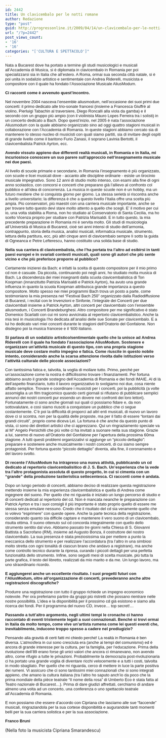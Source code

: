 ```yaml
---
id: 2442
title: Un clavicembalo per le notti romane
author: Redazione
type: "post"
guid: http://progressonline.it/2009/04/14/un-clavicembalo-per-le-notti-romane/
url: "/?p=2442"
post_views_count:
- '16'
- '16'
categories: "['CULTURA E SPETTACOLO']"
---
```


<font face="Tahoma, sans-serif"><font size="2">Nata a Bucarest dove ha portato a termine gli studi musicologici e musicali all’Accademia di Musica, si è diplomata in clavicembalo in Romania per poi specializzarsi sia in Italia che all’estero. A Roma, ormai sua seconda città natale, si è poi unita in sodalizio artistico e sentimentale con Andrea Riderelli, musicista e compositore con il quale ha fondato l’Associazione Musicale AliusModum. </font></font>

<font face="Tahoma, sans-serif"><font size="2">**Ci racconti come è avvenuto quest’incontro.**</font></font>

<font face="Tahoma, sans-serif"><font size="2">Nel novembre 2004 nasceva l’ensemble aliusmodum, nell’occasione dei suoi primi due concerti: il primo dedicato alle trio-sonate francesi (insieme a Francesca Giuffrè al violino, Pierluigi Tabachin al traversiere, Diego Roncalli alla viola da gamba) e il secondo con un gruppo più ampio (con il violinista Mauro Lopes Ferreira tra i solisti) in un concerto dedicato a Bach. Dopo quest’inizio, nel 2005 è nata l’associazione Aliusmodum con la quale abbiamo organizzato sino ad oggi quattro stagioni musicali in collaborazione con l’Accademia di Romania. In queste stagioni abbiamo cercato sia di mantenere lo stesso nucleo di musicisti con quali siamo partiti, sia di invitare degli ospiti di grande livello come il baritono Furio Zanasi, il soprano Lavinia Bertotti, il clavicembalista Patrick Ayrton, ecc.</font></font>

<font face="Tahoma, sans-serif"><font size="2">**Avendo vissuto appieno due differenti realtà musicali, in Romania e in Italia, mi incuriosisce conoscere un suo parere sull’approccio nell’insegnamento musicale nei due paesi.**</font></font>

<font face="Tahoma, sans-serif"><font size="2">Al livello di scuole primarie e secondarie, in Romania l’insegnamento è più organizzato, con scuole e licei musicali dove - accanto alle discipline ordinarie - esiste un tirocinio musicale impegnativo. Sono 12 anni di studio molto intenso, con esami alla fine di ogni anno scolastico, con concorsi e concerti che preparano già l’allievo al confronto col pubblico e all’idea di concorrenza. La musica in queste scuole non è un hobby, ma un futuro mestiere che si conquista giorno per giorno. La stessa serietà si riscontra anche a livello universitario; la differenza è che a questo livello l’Italia offre una scelta più ampia. Più conservatori, più maestri con una carriera musicale importante, anche se per trovare tutto questo devi stare molto attento a quello che scegli. E’ il motivo per cui io, una volta stabilita a Roma, non ho studiato al Conservatorio di Santa Cecilia, ma ho scelto Vicenza proprio per studiare con Patrizia Marisaldi. E in tutto questo, la mia precedente preparazione in Romania mi è servita molto. Gli studi di musicologia all’Università di Musica di Bucarest, cioè sei anni intensi di studio dell’armonia, contrappunto, storia della musica, analisi musicali, informatica musicale, strumento, lettura della partitura, ecc, più altri cinque anni di clavicembalo sempre lì sotto la guida di Ogneanca e Petre Lefterescu, hanno costituito una solida base di studio.</font></font>

<font face="Tahoma, sans-serif"><font size="2">**Nella sua carriera di clavicembalista, che l’ha portata tra l’altro ad esibirsi in tanti paesi europei e in svariati contesti musicali, quali sono gli autori che più sente vicino e che più preferisce proporre al pubblico?** </font></font>

<font face="Tahoma, sans-serif"><font size="2">Certamente inizierei da Bach; e infatti la scelta di questo compositore per il mio primo cd non è casuale. Da piccola, continuando poi negli anni, ho studiato molta musica di Bach. La discendenza dei miei insegnanti dalla scuola clavicembalistica di Ton Koopman (innanzitutto Patrizia Marisaldi e Patrick Ayrton), ha avuto una grande influenza in quanto la scuola Koopman attribuisca grande importanza a questo compositore. Molto spesso nei miei programmi Bach trova un posto a parte, come testimoniano la mia presenza nel “Festival Bach 250” organizzato dalla Radiodiffusione di Bucarest, i recital con le Invenzioni e Sinfonie, l’integrale dei Concerti per due clavicembali insieme a Patrick Ayrton, altri concerti per clavicembalo con l’ensemble aliusmodum, i Concerti Brandeburghesi. Altro compositore per me significativo è stato Domenico Scarlatti con cui mi sono avvicinata al repertorio clavicembalistico. Anche la mia tesi in musicologia l’ho dedicata all’analisi delle sue Sonate per clavicembalo. E a lui ho dedicato vari miei concerti durante le stagioni dell’Oratorio del Gonfalone. Non disdegno poi la musica francese e il ‘600 italiano. </font></font>

<font face="Tahoma, sans-serif"><font size="2">**Si parlava di un sodalizio artistico/sentimentale quello che la unisce ad Andrea Riderelli con il quale ha fondato l’associazione AliusModum. Sostenere e organizzare un’attività musicale di questo tipo, con una propria stagione musicale deve costare molto impegno e fatica. Come riuscite in questo nobile intento, considerando anche la scarsa attenzione rivolta dalle istituzioni verso l’attività culturale delle piccole associazioni?**</font></font>

<font face="Tahoma, sans-serif"><font size="2">Con tantissima fatica e, talvolta, la voglia di mollare tutto. Primo, perché per un’associazione come la nostra è difficilissimo trovare i finanziamenti. Per fortuna abbiamo avuto il grande sostegno dell’Accademia di Romania e dei fondi IMAIE. Al di là dell’aspetto finanziario, tutto il lavoro organizzativo lo svolgiamo noi due, cosa niente affatto semplice. Trovare e coordinare i musicisti per i concerti, poi la pubblicità (a volte assomiglia a un film tragicomico quando certi giornali si rifiutano di pubblicare semplici annunci dei nostri concerti pur essendo un dovere nei confronti dei loro lettori). Fortunatamente ci sono anche giornali sui quali ci possiamo fidare e, da non sottovalutare, e così siamo riusciti a conquistare un pubblico che ci segue costantemente. C’è poi la difficoltà di proporci ad altri enti musicali, di nuovo un lavoro dove ci si scontra, non per la qualità delle proposte, ma per il fatto di essere “lontani dai grandi circuiti”, proprio come diceva Lei. La fortuna è che anche da questo punto di vista, ci sono dei direttori artistici che ci apprezzano. Qui un ringraziamento speciale va al M° Angelo Persichilli che più volte ci ha invitati a suonare nella sua stagione. Grazie a lui, saremo di nuovo all’Oratorio del Gonfalone per l’apertura della prossima 60ma stagione. A tutti questi problemi organizzativi si aggiunge un “piccolo dettaglio”: preparare e sostenere anche musicalmente i nostri concerti, di cui siamo sempre protagonisti. Per fortuna questo “piccolo dettaglio” diventa, alla fine, il coronamento e del lavoro svolto.</font></font>

<font face="Tahoma, sans-serif"><font size="2">**Di recente l’AliusModum ha intrapreso una nuova attività, pubblicando un cd dedicato al repertorio clavicembalisitico di J. S. Bach. Un’esperienza che la vede tra l’altro protagonista assoluta di questo progetto, in cui si cimenta con un “grande” della produzione tastieristica settecentesca. Ci racconti come è andata.**</font></font>

<font face="Tahoma, sans-serif"><font size="2">Dopo un lungo periodo di concerti, abbiamo deciso di realizzare questa registrazione mettendo insieme la mia esperienza clavicembalistica e quella di Andrea come ingegnere del suono. Per quello che mi riguarda è iniziato un lungo percorso di studio e di concerti dedicati al repertorio del cd. Non è mancata neanche le preparazione con Patrick Ayrton e tra i suoi consigli il più importante è stato proprio quello di essere me stessa senza emulare nessuno. Credo che il risultato del cd sia veramente quello che io volevo “esprimere” con queste opere. Anche la parte tecnica della registrazione, considerando quanto sia difficile captare e mantenere il vero suono di un clavicembalo, risulta ottima. Il suono ottenuto sul cd concorda integralmente con quello dello strumento sentito dal vivo. Abbiamo passato tre giorni nella Chiesa di S. Giovanni Battista a Sacrofano (RM), insieme ad Augusto Bonza, il costruttore del nostro clavicembalo. La sua presenza è stata preziosissima sia per mettere a punto la meccanica dello strumento e per realizzare l’accordatura (tra l’altro in una simbiosi molto stretta con ogni tonalità di ciascun brano che andavo a registrare), ma anche come controllo tecnico durante la ripresa, curando i piccoli dettagli per una perfetta funzionalità dello strumento. Infine, sono seguiti mesi di scelta musicale, più tutta la parte grafica, il testo del libretto, rea</font></font><font face="Tahoma, sans-serif"><font size="2">lizzati da mio marito e da me. Un lungo lavoro, ma uno straordinario ricordo.</font></font>

<font face="Tahoma, sans-serif"><font size="2">**E aggiungerei anche un eccellente risultato. I suoi progetti futuri con l’AliusModum, oltre all’organizzazione di concerti, prevederanno anche altre registrazioni discografiche?**</font></font>

<font face="Tahoma, sans-serif"><font size="2">Produrre una registrazione con tutto il gruppo richiede un impegno economico notevole. Per ora preferiamo partire da gruppi più ristretti che possano rientrare nelle nostre possibilità. L’idea e la disponibilità per il prossimo cd già esistono e siamo alla ricerca dei fondi. Per il programma del nuovo CD, invece… top secret!… </font></font>

<font face="Tahoma, sans-serif"><font size="2">**Passando a tutt’altro argomento, negli ultimi tempi le cronache ci hanno raccontato di eventi tristemente legati a suoi connazionali. Benché si trovi ormai in Italia da molto tempo, come vive un’artista rumena come lei questi eventi che, inevitabilmente, inducono troppo spesso a cadere nel prediugizio?**</font></font>

<font face="Tahoma, sans-serif"><font size="2">Pensando alla gravità di certi fatti mi chiedo perché! La realtà in Romania è ben diversa. L’atmosfera in cui sono cresciuta era (anche ai tempi del comunismo) ed è ancora di grande interesse per la cultura, per la famiglia, per l’educazione. Prima della rivoluzione dell’89 erano forse gli unici valori che ancora ci rimanevano, non avendo altro, come rifugio a tutte le privazioni. Probabilmente la democrazia post-rivoluzionaria ci ha portato una grande voglia di diventare ricchi velocemente e a tutti i costi, talvolta in modo sbagliato. Per quello che mi riguarda, cerco di mettere in luce la parte positiva dei rumeni. Vi assicuro che ci sono tantissimi miei connazionali che si sono integrati appieno, che amano la cultura italiana (tra l’altro ho saputo anch’io da poco che la prima mondiale della pièce teatrale “Il nome della rosa” di Umberto Eco è stata fatta al Teatro nazionale di Bucarest…). Prima di dare giudizi affrettati, cerchiamo di andare almeno una volta ad un concerto, una conferenza o uno spettacolo teatrale all’Accademia di Romania.</font></font>

<font face="Tahoma, sans-serif"><font size="2"><span>E non possiamo che essere d’accordo con Cipriana che lasciamo alle sue “faccende” musicali, ringraziandola per la sua cortese disponibilità e augurandole tanti momenti belli per la sua carriera solistica e per la sua associazione.</span></font></font>

<font face="Tahoma, sans-serif"><font size="2">**Franco Bruni**</font></font>

(Nella foto la musicista Cipriana Smarandescu)